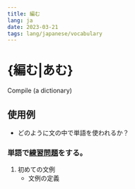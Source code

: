 ```yaml
---
title: 編む
lang: ja
date: 2023-03-21
tags: lang/japanese/vocabulary
---
```

# {編む|あむ}
Compile (a dictionary)
## 使用例
- どのように文の中で単語を使われるか？

### 単語で[練習問題](練習問題.md)をする。
1. 初めての文例
	- 文例の定義
